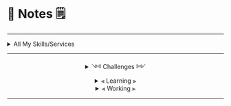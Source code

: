# 📝 Notes 🗒 

---

<details>
 <summary>
All My Skills/Services
 </summary>

 <br>
 
- Industry Knowledge
- Tools & Technologies
- Interpersonal Skills
- Self Learning
- Computer Science
- Operating Systems
- Linux System Administration
- Ethical Hacking
- Technical Support
- Web Development
- Python (Programming Language)
- Network Security
- Information Security
- IT Hardware Support
- Help Desk Support
- Information Technology
- Search Engine Optimization (SEO)
- Digital Forensics
- Bash (Programming Language)
- Shell (Programming Language)
- PHP (Programming Language)
- Voice over IP (VoIP)
- Tools & Technologies
- Operating System Administration
- Network Administration
- Virtual Machines
- Offenssive Security
- CSS (Programming Language)
- JavaScript (Programming Language)
- Windows System Administration
- MacOS System Administration
- Office Productivity
- Personal Development
- Photography & Video
- Music Production
- Software Development
- TryHackMe
- Project Management
- Human Resources
- Career Development
- Memory & Study Skills
- Graphic Design & Illustration
- Product Marketing
- Arts & Crafts
- Health & Fitness
- Safety & First Aid
- Martial Arts & Self Defense
- Penetration Tester
- Troubleshooting

 </details>

---

<details align="center">

 <summary>
༺ Challenges ༻ 
  </summary>
 
<h5> 

<a href="https://tryhackme.com/p/Anlominus">Try Hack Me</a> - <a href="https://scs.hacking-lab.com/events">Hacking Lab</a> - <a href="https://hackerone.com/anlominus?type=user">HackerOne</a> - <a href="https://www.ctfsecurinets.com/users/3839">ctfsecurinets</a> - <a href="https://www.root-me.org/%E2%80%AAAnlominus?inc=info&lang=en">root-me</a> - [LeetCode](https://leetcode.com/Anlominus/) - [HackTheBox](https://www.hackthebox.com/home/users/profile/150095) 
    
</h5>

</details>


<details align="center">

 <summary>
⫷ Learning ⫸
  </summary>
 <h5>

<a href="https://docs.microsoft.com/en-us/users/anlominus/">Microsoft Learn</a> ~ 
<a href="https://www.markdownguide.org/tools/">Markdown Guide Markdown Guide</a> ~ 
<a href="https://www.sololearn.com/profile/14430086">SoloLearn Profile</a>
  
  
 </h5>
</details>


<details align="center">

 <summary>
⫷ Working ⫸
  </summary>
 <h5>

  <p align="">CodePen: <a href="https://codepen.io/Anlominus">CodePen</a></p>
  <p align="">CodePen: <a href="https://codepen.io/Anlominus/project/full/ZRoBbv">Leon Yaakobov FX</a></p>
  <p align="">CodePen: <a href="https://cdpn.io/Anlominus/debug/eYGBGEa/yPAJjRVDXBoA">WebSite</p></a>
 
 </h5>
</details>

---

